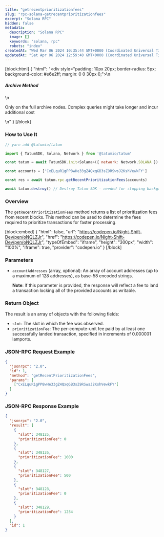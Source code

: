 ```yaml
---
title: "getrecentprioritizationfees"
slug: "rpc-solana-getrecentprioritizationfees"
excerpt: "Solana RPC"
hidden: false
metadata: 
  description: "Solana RPC"
  image: []
  keywords: "solana, rpc"
  robots: "index"
createdAt: "Wed Mar 06 2024 10:35:44 GMT+0000 (Coordinated Universal Time)"
updatedAt: "Sat Apr 06 2024 12:59:40 GMT+0000 (Coordinated Universal Time)"
---
```

[block:html]
{
  "html": "<div style=\"padding: 10px 20px; border-radius: 5px; background-color: #e6e2ff; margin: 0 0 30px 0;\">\n  <h5>Archive Method</h5>\n  <p>Only on the full archive nodes. Complex queries might take longer and incur additional cost</p>\n</div>"
}
[/block]


### How to Use It



```javascript
// yarn add @tatumio/tatum

import { TatumSDK, Solana, Network } from '@tatumio/tatum'

const tatum = await TatumSDK.init<Solana>({ network: Network.SOLANA })

const accounts = ['CxELquR1gPP8wHe33gZ4QxqGB3sZ9RSwsJ2KshVewkFY']

const res = await tatum.rpc.getRecentPrioritizationFees(accounts)

await tatum.destroy() // Destroy Tatum SDK - needed for stopping background jobs
```



### Overview

The `getRecentPrioritizationFees` method returns a list of prioritization fees from recent blocks. This method can be used to determine the fees required to prioritize transactions for faster processing.

[block:embed]
{
  "html": false,
  "url": "https://codepen.io/Night-Shift-Dev/pen/oNQLZJr",
  "href": "https://codepen.io/Night-Shift-Dev/pen/oNQLZJr",
  "typeOfEmbed": "iframe",
  "height": "300px",
  "width": "100%",
  "iframe": true,
  "provider": "codepen.io"
}
[/block]

### Parameters

- `accountAddresses` (array, optional): An array of account addresses (up to a maximum of 128 addresses), as base-58 encoded strings.

  **Note**: If this parameter is provided, the response will reflect a fee to land a transaction locking all of the provided accounts as writable.

### Return Object

The result is an array of objects with the following fields:

- `slot`: The slot in which the fee was observed.
- `prioritizationFee`: The per-compute-unit fee paid by at least one successfully landed transaction, specified in increments of 0.000001 lamports.

### JSON-RPC Request Example

```json
{
  "jsonrpc": "2.0", 
  "id": 1,
  "method": "getRecentPrioritizationFees",
  "params": [
    ["CxELquR1gPP8wHe33gZ4QxqGB3sZ9RSwsJ2KshVewkFY"]
  ]
}
```

### JSON-RPC Response Example

```json
{
  "jsonrpc": "2.0",
  "result": [
    {
      "slot": 348125,
      "prioritizationFee": 0
    },
    {
      "slot": 348126,
      "prioritizationFee": 1000
    },
    {
      "slot": 348127,
      "prioritizationFee": 500
    },
    {
      "slot": 348128,
      "prioritizationFee": 0
    },
    {
      "slot": 348129,
      "prioritizationFee": 1234
    }
  ],
  "id": 1
}
```
